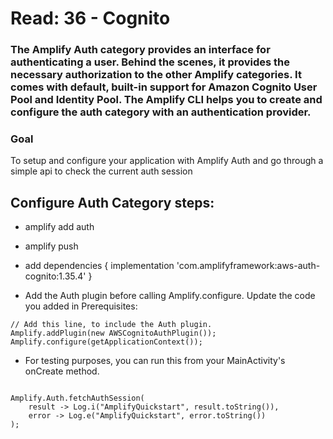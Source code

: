 # **Read: 36 - Cognito**

### The Amplify Auth category provides an interface for authenticating a user. Behind the scenes, it provides the necessary authorization to the other Amplify categories. It comes with default, built-in support for Amazon Cognito User Pool and Identity Pool. The Amplify CLI helps you to create and configure the auth category with an authentication provider.

### **Goal**
To setup and configure your application with Amplify Auth and go through a simple api to check the current auth session



## Configure Auth Category steps:
+ amplify add auth
+ amplify push
+ add dependencies {
    implementation 'com.amplifyframework:aws-auth-cognito:1.35.4'
}

+ Add the Auth plugin before calling Amplify.configure. Update the code you added in Prerequisites:
```
// Add this line, to include the Auth plugin.
Amplify.addPlugin(new AWSCognitoAuthPlugin());
Amplify.configure(getApplicationContext());
```
+ For testing purposes, you can run this from your MainActivity's onCreate method.

```

Amplify.Auth.fetchAuthSession(
    result -> Log.i("AmplifyQuickstart", result.toString()),
    error -> Log.e("AmplifyQuickstart", error.toString())
);

```
